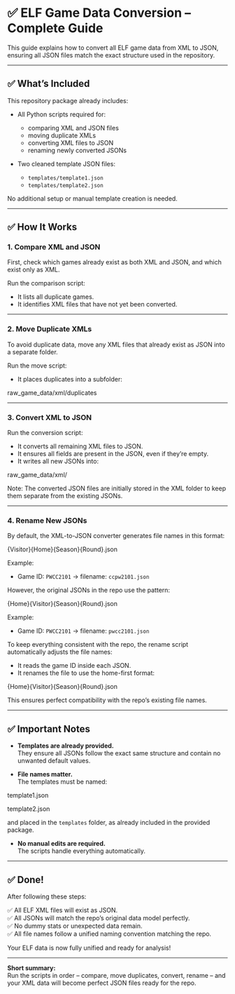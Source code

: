 # ✅ ELF Game Data Conversion – Complete Guide

This guide explains how to convert all ELF game data from XML to JSON, ensuring all JSON files match the exact structure used in the repository.

---

## ✅ What’s Included

This repository package already includes:

- All Python scripts required for:
  - comparing XML and JSON files
  - moving duplicate XMLs
  - converting XML files to JSON
  - renaming newly converted JSONs

- Two cleaned template JSON files:
  - `templates/template1.json`
  - `templates/template2.json`

No additional setup or manual template creation is needed.

---

## ✅ How It Works

### 1. Compare XML and JSON

First, check which games already exist as both XML and JSON, and which exist only as XML.

Run the comparison script:

- It lists all duplicate games.
- It identifies XML files that have not yet been converted.

---

### 2. Move Duplicate XMLs

To avoid duplicate data, move any XML files that already exist as JSON into a separate folder.

Run the move script:

- It places duplicates into a subfolder:

raw_game_data/xml/duplicates


---

### 3. Convert XML to JSON

Run the conversion script:

- It converts all remaining XML files to JSON.
- It ensures all fields are present in the JSON, even if they’re empty.
- It writes all new JSONs into:

raw_game_data/xml/


Note: The converted JSON files are initially stored in the XML folder to keep them separate from the existing JSONs.

---

### 4. Rename New JSONs

By default, the XML-to-JSON converter generates file names in this format:

{Visitor}{Home}{Season}{Round}.json

Example:
- Game ID: `PWCC2101` → filename: `ccpw2101.json`

However, the original JSONs in the repo use the pattern:

{Home}{Visitor}{Season}{Round}.json

Example:
- Game ID: `PWCC2101` → filename: `pwcc2101.json`

To keep everything consistent with the repo, the rename script automatically adjusts the file names:

- It reads the game ID inside each JSON.
- It renames the file to use the home-first format:

{Home}{Visitor}{Season}{Round}.json

This ensures perfect compatibility with the repo’s existing file names.

---

## ✅ Important Notes

- **Templates are already provided.**  
They ensure all JSONs follow the exact same structure and contain no unwanted default values.

- **File names matter.**  
The templates must be named:

template1.json

template2.json

and placed in the `templates` folder, as already included in the provided package.

- **No manual edits are required.**  
The scripts handle everything automatically.

---

## ✅ Done!

After following these steps:

✅ All ELF XML files will exist as JSON.  
✅ All JSONs will match the repo’s original data model perfectly.  
✅ No dummy stats or unexpected data remain.  
✅ All file names follow a unified naming convention matching the repo.

Your ELF data is now fully unified and ready for analysis!

---

**Short summary:**  
Run the scripts in order – compare, move duplicates, convert, rename – and your XML data will become perfect JSON files ready for the repo.

